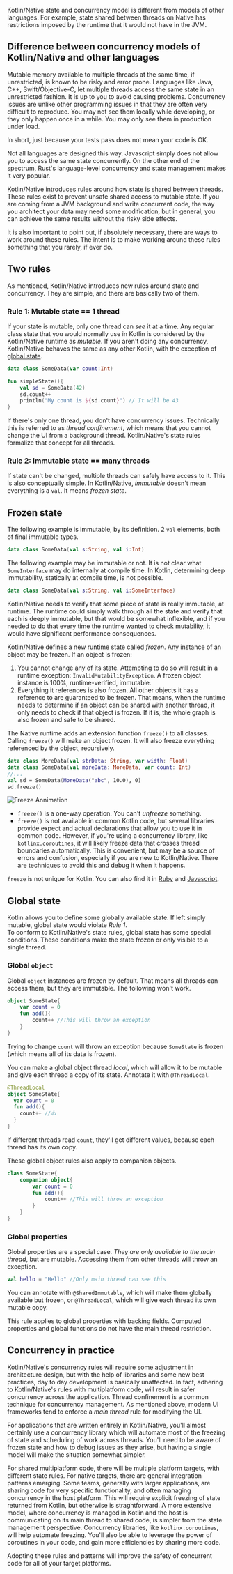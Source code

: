 [//]: # (title: Kotlin/Native concurrency overview)
[//]: # (auxiliary-id: Kotlin_Native_Concurrency_Overview)

Kotlin/Native state and concurrency model is different from models of other languages. For example, state shared between threads 
on Native has restrictions imposed by the runtime that it would not have in the JVM.

## Difference between concurrency models of Kotlin/Native and other languages

Mutable memory available to multiple threads at the same time, if unrestricted, is known to be risky and error prone. 
Languages like Java, C++, Swift/Objective-C, let multiple threads access the same state in an unrestricted fashion. It is up to 
you to avoid causing problems. Concurrency issues are unlike other programming issues in that they are 
often very difficult to reproduce. You may not see them locally while developing, or they only happen once in a while. 
You may only see them in production under load.

In short, just because your tests pass does not mean your code is OK.

Not all languages are designed this way. Javascript simply does not 
allow you to access the same state concurrently. On the other end of the spectrum, Rust's 
language-level concurrency and state management makes it very popular. 

Kotlin/Native introduces rules around how state is shared between threads. These rules exist to prevent unsafe shared 
access to mutable state. If you are coming from a JVM background and write concurrent code, the way you architect your 
data may need some modification, but in general, you can achieve the same results without the risky side effects.

It is also important to point out, if absolutely necessary, there are ways to work around these rules. The intent is to 
make working around these rules something that you rarely, if ever do.

## Two rules

As mentioned, Kotlin/Native introduces new rules around state and concurrency. They are simple, and there are basically two of them.

### Rule 1: Mutable state == 1 thread

If your state is mutable, only one thread can _see_ it at a time. Any regular class state that 
you would normally use in Kotlin is considered by the Kotlin/Native runtime as _mutable_. If you aren't doing any concurrency, 
Kotlin/Native behaves the same as any other Kotlin, with the exception of [global state](#global-state).

```kotlin
data class SomeData(var count:Int)

fun simpleState(){
    val sd = SomeData(42)
    sd.count++
    println("My count is ${sd.count}") // It will be 43
}
```

If there's only one thread, you don't have concurrency issues. Technically this is referred 
to as _thread confinement_, which means that you cannot change the UI from a background thread. Kotlin/Native's state rules 
formalize that concept for all threads.

### Rule 2: Immutable state == many threads

If state can't be changed, multiple threads can safely have access to it. This is also conceptually simple. 
In Kotlin/Native, _immutable_ doesn't mean everything is a `val`. It means _frozen state_.

## Frozen state

The following example is immutable, by its definition. 2 `val` elements, both of final immutable types.

```kotlin
data class SomeData(val s:String, val i:Int)
```

The following example may be immutable or not. It is not clear what `SomeInterface` may do internally at compile time. 
In Kotlin, determining deep immutability, statically at compile time, is not possible.

```kotlin
data class SomeData(val s:String, val i:SomeInterface)
```

Kotlin/Native needs to verify that some piece of state is really immutable, at runtime. The runtime could simply walk 
through all the state and verify that each is deeply immutable, but that would be somewhat inflexible, and if you needed 
to do that every time the runtime wanted to check mutability, it would have significant performance consequences.

Kotlin/Native defines a new runtime state called _frozen_. Any instance of an object may be frozen. If an object is frozen:

1. You cannot change any of its state. Attempting to do so will result in a runtime exception: `InvalidMutabilityException`. 
A frozen object instance is 100%, runtime-verified, immutable.
2. Everything it references is also frozen. All other objects it has a reference to are guaranteed to be frozen. That means, 
when the runtime needs to determine if an object can be shared with another thread, it only needs to check if that object 
is frozen. If it is, the whole graph is also frozen and safe to be shared.

The Native runtime adds an extension function `freeze()` to all classes. Calling `freeze()` will make an object frozen. 
It will also freeze everything referenced by the object, recursively.

```kotlin
data class MoreData(val strData: String, var width: Float)
data class SomeData(val moreData: MoreData, var count: Int)
//...
val sd = SomeData(MoreData("abc", 10.0), 0)
sd.freeze()
```

![Freeze Annimation](freezesmall2.gif)

* `freeze()` is a one-way operation. You can't _unfreeze_ something.
* `freeze()` is not available in common Kotlin code, but several libraries  provide expect and actual declarations
 that allow you to use it in common code. However, if you're using a concurrency library, like `kotlinx.coroutines`, it will 
 likely freeze data that crosses thread boundaries automatically. This is convenient, but may be a source of errors and 
 confusion, especially if you are new to Kotlin/Native. There are techniques to avoid this and debug it when it happens.

`freeze` is not unique for Kotlin. You can also find it in [Ruby](https://www.honeybadger.io/blog/when-to-use-freeze-and-frozen-in-ruby/) and [Javascript](https://developer.mozilla.org/en-US/docs/Web/JavaScript/Reference/Global_Objects/Object/freeze).

## Global state

Kotlin allows you to define some globally available state. If left simply mutable, global state would violate _Rule 1_.  
To conform to Kotlin/Native's state rules, global state has some special conditions. 
These conditions make the state frozen or only visible to a single thread.

### Global `object`

Global `object` instances are frozen by default. That means all threads can access them, but they are immutable. The following won't work.

```kotlin
object SomeState{
    var count = 0
    fun add(){
        count++ //This will throw an exception
    }
}
```

Trying to change `count` will throw an exception because `SomeState` is frozen (which means all of its data is frozen).

You can make a global object thread _local_, which will allow it to be mutable and give each thread a copy of its state. 
Annotate it with `@ThreadLocal`.

```kotlin
@ThreadLocal
object SomeState{
  var count = 0
  fun add(){
    count++ //👍
  }
}
```

If different threads read `count`, they'll get different values, because each thread has its own copy.

These global object rules also apply to companion objects.

```kotlin
class SomeState{
    companion object{
        var count = 0
        fun add(){
            count++ //This will throw an exception
        }
    }
}
```

### Global properties

Global properties are a special case. *They are only available to the main thread*, but are mutable. Accessing them from 
other threads will throw an exception.

```kotlin
val hello = "Hello" //Only main thread can see this
```

You can annotate with `@SharedImmutable`, which will make them globally available but frozen, or `@ThreadLocal`, which 
will give each thread its own mutable copy.

This rule applies to global properties with backing fields. Computed properties and global functions do not have the main 
thread restriction.

## Concurrency in practice

Kotlin/Native's concurrency rules will require some adjustment in architecture design, but with the help of libraries and 
some new best practices, day to day development is basically unaffected. In fact, adhering to Kotlin/Native's rules with 
multiplatform code, will result in safer concurrency across the application. Thread confinement is a common technique 
for concurrency management. As mentioned above, modern UI frameworks tend to enforce a _main thread_ rule for modifying the UI.

For applications that are written entirely in Kotlin/Native, you'll almost certainly use a concurrency library which will 
automate most of the freezing of state and scheduling of work across threads. You'll need to be aware of frozen state 
and how to debug issues as they arise, but having a single model will make the situation somewhat simpler.

For shared multiplatform code, there will be multiple platform targets, with different state rules. For native targets, 
there are general integration patterns emerging. Some teams, generally with larger applications, are sharing code for 
very specific functionality, and often managing concurrency in the host platform. This will require explicit freezing of 
state returned from Kotlin, but otherwise is straghtforward. A more extensive model, where concurrency is managed in Kotlin 
and the host is communicating on its main thread to shared code, is simpler from the state management perspective. 
Concurrency libraries, like `kotlinx.coroutines`, will help automate freezing. You'll also be able to leverage the power 
of coroutines in your code, and gain more efficiencies by sharing more code.

Adopting these rules and patterns will improve the safety of concurrent code for all of your target platforms.
